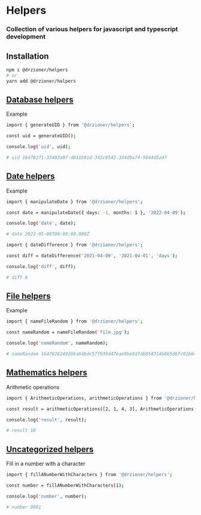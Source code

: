 # Helpers

### Collection of various helpers for javascript and typescript development

## Installation

```bash
npm i @drzioner/helpers
# or
yarn add @drzioner/helpers
```

## [Database helpers](./docs/database.md)

Example

```bash
import { generateUID } from '@drzioner/helpers';

const uid = generateUID();

console.log('uid', uid);

# uid 16478271-33403a97-d811b91d-345c8543-334d9a74-5044d5a47
```

## [Date helpers](./docs/dates.md)

Example
```bash
import { manipulateDate } from '@drzioner/helpers';

const date = manipulateDate({ days: -1, months: 1 }, '2022-04-09');

console.log('date', date);

# date 2022-05-08T00:00:00.000Z

import { dateDifference } from '@drzioner/helpers';

const diff = dateDifference('2021-04-09', '2021-04-01', 'days');

console.log('diff', diff);

# diff 8
```

## [File helpers](./docs/files.md)

Example
```bash
import { nameFileRandom } from '@drzioner/helpers';

const nameRandom = nameFileRandom('file.jpg');

console.log('nameRandom', nameRandom);

# nameRandom 1647828249206a64bdc57f939d47eae0be8dfab854314b8b5d6fc01b6449acd8787c06075e4ec.jpg
```

## [Mathematics helpers](./docs/mathematics.md)

Arithmetic operations
```bash
import { ArithmeticOperations, arithmeticOperations } from '@drzioner/helpers';

const result = arithmeticOperations([2, 1, 4, 3], ArithmeticOperations.SUM);

console.log('result', result);

# result 10
```

## [Uncategorized helpers](./docs/uncategorized.md)

Fill in a number with a character
```bash
import { fillANumberWithCharacters } from '@drzioner/helpers';

const number = fillANumberWithCharacters(1);

console.log('number', number);

# number 0001
```
